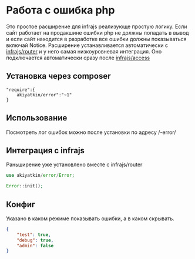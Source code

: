 # Работа с ошибка php

Это простое расширение для infrajs реализующе простую логику. Если сайт работает на продакшине ошибки php не должны попадать в вывод и если сайт находится в разработке все ошибки должны показываться включай Notice. 
Расширение устанавливается автоматически с [infrajs/router](https://github.com/infrajs/router) и у него самая низкоуровневая интеграция. Оно подключается автоматически сразу после [infrajs/access](https://github.com/infrajs/access)

## Установка через composer

``` {
"require":{
	akiyatkin/error":"~1" 
}
```

## Использование

Посмотреть лог ошибок можно после установки по адресу /-error/

## Интеграция с infrajs
Раньширение уже установлено вместе с infrajs/router
```php
use akiyatkin/error/Error;

Error::init();
```

## Конфиг
Указано в каком режиме показывать ошибки, а в каком скрывать.

```json
{
	"test": true,
	"debug": true,
	"admin": false
}
```

